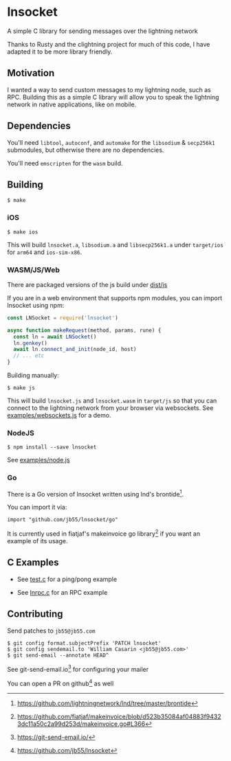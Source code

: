 
# lnsocket

A simple C library for sending messages over the lightning network

Thanks to Rusty and the clightning project for much of this code, I have
adapted it to be more library friendly.


## Motivation

I wanted a way to send custom messages to my lightning node, such as RPC.
Building this as a simple C library will allow you to speak the lightning
network in native applications, like on mobile.


## Dependencies

You'll need `libtool`, `autoconf`, and `automake` for the `libsodium` &
`secp256k1` submodules, but otherwise there are no dependencies.

You'll need `emscripten` for the `wasm` build.

## Building

    $ make

### iOS

    $ make ios

This will build `lnsocket.a`, `libsodium.a` and `libsecp256k1.a` under
`target/ios` for `arm64` and `ios-sim-x86`.


### WASM/JS/Web

There are packaged versions of the js build under [dist/js](dist/js)

If you are in a web environment that supports npm modules, you can import
lnsocket using npm:

```js
const LNSocket = require('lnsocket')

async function makeRequest(method, params, rune) {
  const ln = await LNSocket()
  ln.genkey()
  await ln.connect_and_init(node_id, host)
  // ... etc
}
```

Building manually:

    $ make js

This will build `lnsocket.js` and `lnsocket.wasm` in `target/js` so that you
can connect to the lightning network from your browser via websockets. See
[examples/websockets.js](examples/websockets.js) for a demo.

### NodeJS

    $ npm install --save lnsocket

See [examples/node.js](examples/node.js)

### Go

There is a Go version of lnsocket written using lnd's brontide[^3].

You can import it via:

    import "github.com/jb55/lnsocket/go"

It is currently used in fiatjaf's makeinvoice go library[^4] if you want an
example of its usage.

## C Examples

* See [test.c](test.c) for a ping/pong example

* See [lnrpc.c](lnrpc.c) for an RPC example

## Contributing

Send patches to `jb55@jb55.com`

    $ git config format.subjectPrefix 'PATCH lnsocket'
    $ git config sendemail.to 'William Casarin <jb55@jb55.com>'
    $ git send-email --annotate HEAD^

See git-send-email.io[^1] for configuring your mailer

You can open a PR on github[^2] as well

[^1]: https://git-send-email.io/
[^2]: https://github.com/jb55/lnsocket
[^3]: https://github.com/lightningnetwork/lnd/tree/master/brontide
[^4]: https://github.com/fiatjaf/makeinvoice/blob/d523b35084af04883f94323dc11a50c2a99d253d/makeinvoice.go#L366
